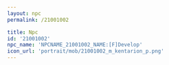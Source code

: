 ```yaml
---
layout: npc
permalink: /21001002

title: Npc
id: '21001002'
npc_name: 'NPCNAME_21001002_NAME:[F]Develop'
icon_url: 'portrait/mob/21001002_m_kentarion_p.png'
---
```

